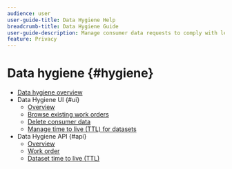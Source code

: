 ```yaml
---
audience: user
user-guide-title: Data Hygiene Help
breadcrumb-title: Data Hygiene Guide
user-guide-description: Manage consumer data requests to comply with legal privacy regulations like GDPR and CCPA.
feature: Privacy
---
```


# Data hygiene {#hygiene}

* [Data hygiene overview](./home.md)
* Data Hygiene UI {#ui}
  * [Overview](./ui/overview.md)
  * [Browse existing work orders](./ui/browse.md)
  * [Delete consumer data](./ui/delete-consumer.md)
  * [Manage time to live (TTL) for datasets](./ui/ttl.md)
* Data Hygiene API {#api}
  * [Overview](./api/overview.md)
  * [Work order](./api/workorder.md)
  * [Dataset time to live (TTL)](./api/ttl.md)
